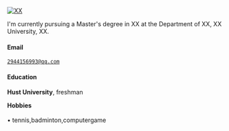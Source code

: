 [![XX](https://img.shields.io/badge/XX-github-blue?logo=github)](https://github.com/XX)

I'm currently pursuing a Master's degree in XX at the Department of XX, XX University, XX.

#### Email  
<code>2944156993@qq.com</code>  

#### Education  
**Hust University**, freshman

**Hobbies** <br>  
• tennis,badminton,computergame 



